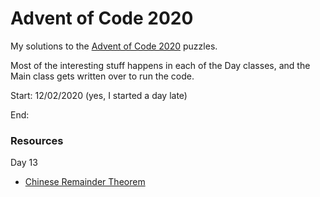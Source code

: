 # Advent of Code 2020

My solutions to the [Advent of Code 2020](https://adventofcode.com/2020) puzzles.

Most of the interesting stuff happens in each of the Day classes,
and the Main class gets written over to run the code.

Start: 12/02/2020 (yes, I started a day late)

End:

### Resources

Day 13

* [Chinese Remainder Theorem](https://crypto.stanford.edu/pbc/notes/numbertheory/crt.html)